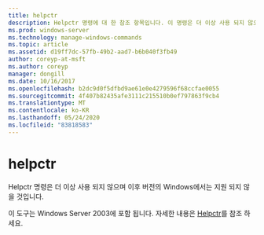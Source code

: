```yaml
---
title: helpctr
description: Helpctr 명령에 대 한 참조 항목입니다. 이 명령은 더 이상 사용 되지 않으며 이후 버전의 Windows에서는 지원 되지 않습니다.
ms.prod: windows-server
ms.technology: manage-windows-commands
ms.topic: article
ms.assetid: d19ff7dc-57fb-49b2-aad7-b6b040f3fb49
author: coreyp-at-msft
ms.author: coreyp
manager: dongill
ms.date: 10/16/2017
ms.openlocfilehash: b2dc9d0f5dfbd9ae61e0e4279596f68ccfae0055
ms.sourcegitcommit: 4f407b82435afe3111c215510b0ef797863f9cb4
ms.translationtype: MT
ms.contentlocale: ko-KR
ms.lasthandoff: 05/24/2020
ms.locfileid: "83818583"
---
```

# <a name="helpctr"></a>helpctr

Helpctr 명령은 더 이상 사용 되지 않으며 이후 버전의 Windows에서는 지원 되지 않을 것입니다.

이 도구는 Windows Server 2003에 포함 됩니다. 자세한 내용은 [Helpctr](https://docs.microsoft.com/previous-versions/orphan-topics/ws.10/cc755821(v=ws.10))를 참조 하세요.
